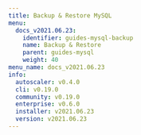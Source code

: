 ```yaml
---
title: Backup & Restore MySQL
menu:
  docs_v2021.06.23:
    identifier: guides-mysql-backup
    name: Backup & Restore
    parent: guides-mysql
    weight: 40
menu_name: docs_v2021.06.23
info:
  autoscaler: v0.4.0
  cli: v0.19.0
  community: v0.19.0
  enterprise: v0.6.0
  installer: v2021.06.23
  version: v2021.06.23
---
```


